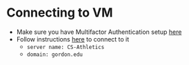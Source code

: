 # Connecting to VM
  - Make sure you have Multifactor Authentication setup [here](https://cts.gordon.edu/knowledge/setupmfa/)
  - Follow instructions [here](https://cts.gordon.edu/knowledge/how-to-connect-to-a-remote-computer-from-a-non-gordon-managed-windows-computer/) to connect to it
    - `server name: CS-Athletics`
    - `domain: gordon.edu`

